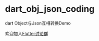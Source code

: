 # dart_obj_json_coding
dart Object与Json互相转换Demo

欢迎加入[Flutter讨论群](https://jq.qq.com/?_wv=1027&k=5easOy7{:target="_blank"})
